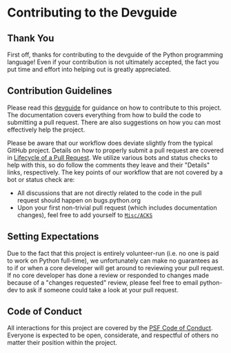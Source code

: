 # Contributing to the Devguide

## Thank You

First off, thanks for contributing to the devguide of the Python programming
language! Even if your contribution is not ultimately accepted, the fact you
put time and effort into helping out is greatly appreciated.


## Contribution Guidelines

Please read this [devguide](https://devguide.python.org/) for
guidance on how to contribute to this project. The documentation covers
everything from how to build the code to submitting a pull request. There are
also suggestions on how you can most effectively help the project.

Please be aware that our workflow does deviate slightly from the typical GitHub
project. Details on how to properly submit a pull request are covered in
[Lifecycle of a Pull Request](https://devguide.python.org/pullrequest/).
We utilize various bots and status checks to help with this, so do follow the
comments they leave and their "Details" links, respectively. The key points of
our workflow that are not covered by a bot or status check are:

- All discussions that are not directly related to the code in the pull request
  should happen on bugs.python.org
- Upon your first non-trivial pull request (which includes documentation changes),
  feel free to add yourself to [`Misc/ACKS`](https://github.com/python/cpython/blob/master/Misc/ACKS)


## Setting Expectations

Due to the fact that this project is entirely volunteer-run (i.e. no one is paid
to work on Python full-time), we unfortunately can make no guarantees as to if
or when a core developer will get around to reviewing your pull request.
If no core developer has done a review or responded to changes made because of a
"changes requested" review, please feel free to email python-dev to ask if
someone could take a look at your pull request.


## Code of Conduct

All interactions for this project are covered by the
[PSF Code of Conduct](https://www.python.org/psf/codeofconduct/). Everyone is
expected to be open, considerate, and respectful of others no matter their
position within the project.
